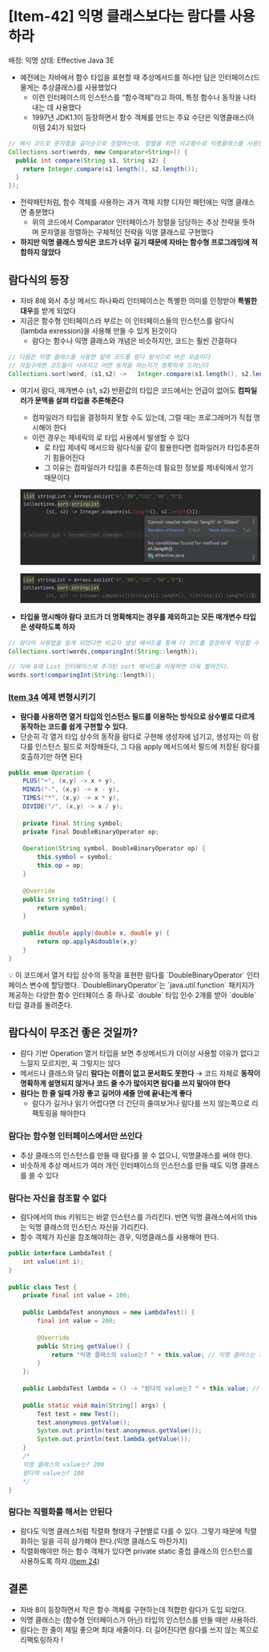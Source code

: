 # [Item-42] 익명 클래스보다는 람다를 사용하라

배정: 익명
상태: Effective Java 3E

- 예전에는 자바에서 함수 타입을 표현할 때 추상메서드를 하나만 담은 인터페이스(드물게는 추상클래스)를 사용했었다
    - 이런 인터페이스의 인스턴스를 “함수객체"라고 하여, 특정 함수나 동작을 나타내는 데 사용했다
    - 1997년 JDK1.1이 등장하면서 함수 객체를 만드는 주요 수단은 익명클래스(아이템 24)가 되었다

```java
// 예시 코드로 문자열을 길이순으로 정렬하는데, 정렬을 위한 비교함수로 익명클래스를 사용한다
Collections.sort(words, new Comparator<String>() {
  public int compare(String s1, String s2) {
    return Integer.compare(s1.length(), s2.length());
  }
});
```

- 전략패턴처럼, 함수 객체를 사용하는 과거 객체 지향 디자인 패턴에는 익명 클래스면 충분했다
    - 위의 코드에서 Comparator 인터페이스가 정렬을 담당하는 추상 전략을 뜻하며 문자열을 정렬하는 구체적인 전략을 익명 클래스로 구현했다
- **하지만 익명 클래스 방식은 코드가 너무 길기 때문에 자바는 함수형 프로그래밍에 적합하지 않았다**

## 람다식의 등장

- 자바 8에 와서 추상 메서드 하나짜리 인터페이스는 특별한 의미를 인정받아 **특별한 대우**를 받게 되었다
- 지금은 함수형 인터페이스라 부르는 이 인터페이스들의 인스턴스를 람다식(lambda exression)을 사용해 만들 수 있게 된것이다
    - 람다는 함수나 익명 클래스와 개념은 비슷하지만, 코드는 훨씬 간결하다

```java
// 다음은 익명 클래스를 사용한 앞의 코드를 람다 방식으로 바꾼 모습이다 
// 자질구레한 코드들이 사라지고 어떤 동작을 하는지가 명확하게 드러난다
Collections.sort(word, (s1,s2) -> 	Integer.compare(s1.length(), s2.length()));
```

- 여기서 람다, 매개변수 (s1, s2) 반환값의 타입은 코드에서는 언급이 없어도 **컴파일러가 문맥을 살펴 타입을 추론해준다**
    - 컴파일러가 타입을 결정하지 못할 수도 있는데, 그럴 때는 프로그래머가 직접 명시해야 한다
    - 이런 경우는 제네릭의 로 타입 사용에서 발생할 수 있다
        - 로 타입 제네릭 메서드와 람다식을 같이 활용한다면 컴파일러가 타입추론하기 힘들어진다
        - 그 이유는 컴파일러가 타임을 추론하는데 필요한 정보를 제네릭에서 얻기 때문이다
    
    ![스크린샷 2022-11-06 00.08.47.png](img_1.png)
    
    ![스크린샷 2022-11-06 21.16.24.png](img_2.png)
    
- **타입을 명시해야 람다 코드가 더 명확해지는 경우를 제외하고는 모든 매개변수 타입은 생략하도록 하자**

```java
// 람다의 사용법을 알게 되었다면 비교자 생성 메서드를 통해 더 코드를 깔끔하게 작성할 수 있다.
Collections.sort(words,comparingInt(String::length));
```

```java
// 자바 8때 List 인터페이스에 추가된 sort 메서드를 이용하면 더욱 짧아진다.
words.sort(comparingInt(String::length));
```

### [Item 34](https://github.com/back-end-study/effective-java/blob/main/6%EC%9E%A5_%EC%97%B4%EA%B1%B0_%ED%83%80%EC%9E%85%EA%B3%BC_%EC%95%A0%EB%84%88%ED%85%8C%EC%9D%B4%EC%85%98/Item34.md#%EC%97%B4%EA%B1%B0-%ED%83%80%EC%9E%85%EC%9D%98-%EC%83%81%EC%88%98%EB%A7%88%EB%8B%A4-%EB%8B%A4%EB%A5%B8-%EB%8F%99%EC%9E%91%EC%9D%84-%ED%95%B4%EC%95%BC%ED%95%98%EB%8A%94-%EA%B2%BD%EC%9A%B0) 예제 변형시키기

- **람다를 사용하면 열거 타입의 인스턴스 필드를 이용하는 방식으로 상수별로 다르게 동작하는 코드를 쉽게 구현할 수 있다.**
- 단순히 각 열거 타입 상수의 동작을 람다로 구현해 생성자에 넘기고, 생성자는 이 람다를 인스턴스 필드로 저장해둔다, 그 다음 apply 메서드에서 필드에 저장된 람다를 호출하기만 하면 된다

```java
public enum Operation {
	PLUS("+", (x,y) -> x + y),
	MINUS("-", (x,y) -> x - y),
	TIMES("*", (x,y) -> x * y),
	DIVIDE("/", (x,y) -> x / y);

	private final String symbol;
	private final DoubleBinaryOperator op;

	Operation(String symbol, DoubleBinaryOperator op) {
		this.symbol = symbol;
		this.op = op;
	}

	@Override
	public String toString() {
		return symbol;
	}

	public double apply(double x, double y) {
		return op.applyAsdouble(x,y)
	}
}
```

<aside>
💡 이 코드에서 열거 타입 상수의 동작을 표현한 람다를 `DoubleBinaryOperator` 인터페이스 변수에 할당했다. 
`DoubleBinaryOperator`는 `java.util.function` 패키지가 제공하는 다양한 함수 인터페이스 중 하나로 `double` 타입 인수 2개를 받아 `double` 타입 결과를 돌려준다.

</aside>

## 람다식이 무조건 좋은 것일까?

- 람다 기반 Operation 열거 타입을 보면 추상메서드가 더이상 사용할 이유가 없다고 느낄지 모르지만, 꼭 그렇지는 않다
- 메서드나 클래스와 달리 **람다는 이름이 없고 문서화도 못한다** → 코드 자체로 **동작이 명확하게 설명되지 않거나 코드 줄 수가 많아지면 람다를 쓰지 말아야 한다**
- **람다는 한 줄 일때 가장 좋고** **길어야 세줄 안에 끝내는게 좋다**
    - 람다가 길거나 읽기 어렵다면 더 간단히 줄여보거나 람다를 쓰지 않는쪽으로 리팩토링을 해야한다

### **람다는 함수형 인터페이스에서만 쓰인다**

- 추상 클래스의 인스턴스를 만들 때 람다를 쓸 수 없으니, 익명클래스를 써야 한다.
- 비슷하게 추상 메서드가 여러 개인 인터페이스의 인스턴스를 만들 때도 익명 클래스를 쓸 수 있다

### 람다는 자신을 참조할 수 없다

- 람다에서의 this 키워드는 바깥 인스턴스를 가리킨다. 반면 익명 클래스에서의 this는 익명 클래스의 인스턴스 자신을 가리킨다.
- 함수 객체가 자신을 참조해야하는 경우, 익명클래스를 사용해야 한다.

```java
public interface LambdaTest {
	int value(int i);
}

public class Test {
    private final int value = 100;

    public LambdaTest anonymous = new LambdaTest() {
        final int value = 200;

        @Override
        public String getValue() {
            return "익명 클래스의 value는? " + this.value; // 익명 클래스는 자신을 가리킴
        }
    };

    public LambdaTest lambda = () -> "람다의 value는? " + this.value; // 람다는 바깥 인스턴스를 가리킴

    public static void main(String[] args) {
        Test test = new Test();
        test.anonymous.getValue();
        System.out.println(test.anonymous.getValue());
        System.out.println(test.lambda.getValue());
    }
    /*
    익명 클래스의 value는? 200
    람다의 value는? 100
    */
}
```

### 람다는 직렬화를 해서는 안된다

- 람다도 익명 클래스처럼 직렬화 형태가 구현별로 다를 수 있다. 그렇기 때문에 직렬화하는 일을 극히 삼가해야 한다.(익명 클래스도 마찬가지)
- 직렬화해야만 하는 함수 객체가 있다면 private static 중첩 클래스의 인스턴스를 사용하도록 하자.([Item 24](https://github.com/back-end-study/effective-java/blob/main/4%EC%9E%A5_%ED%81%B4%EB%9E%98%EC%8A%A4%EC%99%80_%EC%9D%B8%ED%84%B0%ED%8E%98%EC%9D%B4%EC%8A%A4/item24.md))

## 결론

- 자바 8이 등장하면서 작은 함수 객체를 구현하는데 적합한 람다가 도입 되었다.
- 익명 클래스는 (함수형 인터페이스가 아닌) 타입의 인스턴스를 만들 때만 사용하라.
- 람다는 한 줄이 제일 좋으며 최대 세줄이다. 더 길어진다면 람다를 쓰지 않는 쪽으로 리팩토링하자 !
